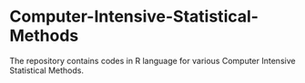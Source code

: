 # Computer-Intensive-Statistical-Methods
The repository contains codes in R language for various Computer Intensive Statistical Methods.
